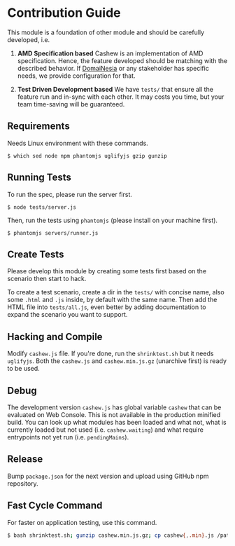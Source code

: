 # Contribution Guide
This module is a foundation of other module and should be carefully developed, i.e.

1. **AMD Specification based**
   Cashew is an implementation of AMD specification. Hence, the feature developed should be matching with the described behavior. If [DomaiNesia](https://www.domainesia.com) or any stakeholder has specific needs, we provide configuration for that.

2. **Test Driven Development based**
   We have `tests/` that ensure all the feature run and in-sync with each other. It may costs you time, but your team time-saving will be guaranteed.

## Requirements
Needs Linux environment with these commands.

```
$ which sed node npm phantomjs uglifyjs gzip gunzip
```

## Running Tests
To run the spec, please run the server first.

```
$ node tests/server.js
```

Then, run the tests using `phantomjs` (please install on your machine first).

```
$ phantomjs servers/runner.js
```

## Create Tests
Please develop this module by creating some tests first based on the scenario
then start to hack.

To create a test scenario, create a dir in the `tests/` with concise name, also
some `.html` and `.js` inside, by default with the same name.
Then add the HTML file into `tests/all.js`, even better by adding documentation
to expand the scenario you want to support.

## Hacking and Compile
Modify `cashew.js` file. If you're done, run the `shrinktest.sh` but it needs `uglifyjs`. Both the `cashew.js` and `cashew.min.js.gz` (unarchive first) is ready to be used.

## Debug
The development version `cashew.js` has global variable `cashew` that can be evaluated
on Web Console. This is not available in the production minified build.
You can look up what modules has been loaded and what not, what is currently loaded but not used (i.e. `cashew.waiting`) 
and what require entrypoints not yet run (i.e. `pendingMains`).

## Release
Bump `package.json` for the next version and upload using GitHub npm repository.

## Fast Cycle Command
For faster on application testing, use this command.

```sh
$ bash shrinktest.sh; gunzip cashew.min.js.gz; cp cashew{,.min}.js /path/to/your/project
```